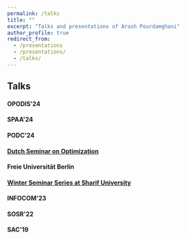 ```yaml
---
permalink: /talks
title: ""
excerpt: "Talks and presentations of Arash Pourdamghani"
author_profile: true
redirect_from: 
  - /presentations
  - /presentations/
  - /talks/
---
```




## Talks

#### OPODIS'24
#### SPAA'24
#### PODC'24
#### [Dutch Seminar on Optimization](https://wsc.project.cwi.nl/dutch-optimization-seminar/events/seminar-danish-kashaev-cwi-and-arash-pourdamghani-tu-berlin-2-phd-talks)
#### Freie Universität Berlin
#### [Winter Seminar Series at Sharif University](https://www.youtube.com/watch?v=op_x7zDYK2A)
#### INFOCOM'23
#### SOSR'22
#### SAC'19 
